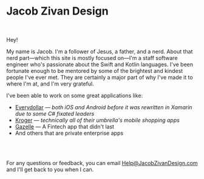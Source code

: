 # Jacob Zivan Design

<br/>

Hey!

My name is Jacob. I'm a follower of Jesus, a father, and a nerd. About that nerd part—which this site is mostly focused on—I'm a staff software engineer who's passionate about the Swift and Kotlin languages. I've been fortunate enough to be mentored by some of the brightest and kindest people I've ever met. They are certainly a major part of why I've made it to where I'm at, and I'm very grateful.

I've been able to work on some great applications like:

- [Everydollar](https://apps.apple.com/us/app/everydollar-personal-budget/id942571931) — _both iOS and Android before it was rewritten in Xamarin due to some C# fixated leaders_
- [Kroger](https://apps.apple.com/us/developer/the-kroger-co/id403901189?see-all=i-phonei-pad-apps) — _technically all of their umbrella's mobile shopping apps_
- [Gazelle](https://www.ramseysolutions.com/gazelle) — A Fintech app that didn't last
- And others that are private enterprise apps

<br/>
<br/>

For any questions or feedback, you can email Help@JacobZivanDesign.com and I'll get back to you when I can.

